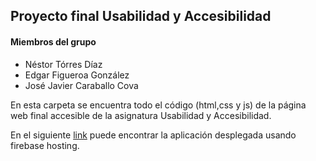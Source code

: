 ## Proyecto final Usabilidad y Accesibilidad

#### Miembros del grupo 
- Néstor Tórres Díaz
- Edgar Figueroa González
- José Javier Caraballo Cova

En esta carpeta se encuentra todo el código (html,css y js) de la página web final accesible de la asignatura Usabilidad y Accesibilidad.

En el siguiente [link](https://uya-proyecto-final.web.app/) puede encontrar la aplicación desplegada usando firebase hosting.